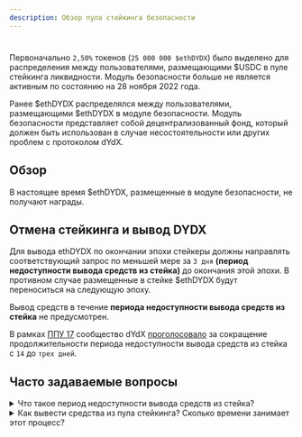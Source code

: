 ```yaml
---
description: Обзор пула стейкинга безопасности
---
```


#

Первоначально `2,50%` токенов (`25 000 000 $ethDYDX`) было выделено для распределения между пользователями, размещающими $USDC в пуле стейкинга ликвидности. Модуль безопасности больше не является активным по состоянию на 28 ноября 2022 года.

Ранее $ethDYDX распределялся между пользователями, размещающими $ethDYDX в модуле безопасности. Модуль безопасности представляет собой децентрализованный фонд, который должен быть использован в случае несостоятельности или других проблем с протоколом dYdX.



## Обзор

В настоящее время $ethDYDX, размещенные в модуле безопасности, не получают награды.



## Отмена стейкинга и вывод DYDX

Для вывода ethDYDX по окончании эпохи стейкеры должны направлять соответствующий запрос по меньшей мере за `3 дня` **(период недоступности вывода средств из стейка)** до окончания этой эпохи. В противном случае размещенные в стейке $ethDYDX будут переноситься на следующую эпоху.

Вывод средств в течение **периода недоступности вывода средств из стейка** не предусмотрен.

В рамках [ППУ 17](https://dydx.community/dashboard/proposal/9) сообщество dYdX [проголосовало](https://dydx.community/dashboard/proposal/7) за сокращение продолжительности периода недоступности вывода средств из стейка с `14` до `трех дней`.

## Часто задаваемые вопросы

<details>

<summary>Что такое период недоступности вывода средств из стейка?</summary>

Период недоступности вывода средств из стейка — это период времени, в течение которого пользователи не могут запрашивать вывод размещенных в стейке $stkDYDX. Функция `requestWithdrawal` не может использоваться в течение этого периода, продолжительность которого изначально установлена на последние `3 дня` эпохи. Новые эпохи начинаются каждые 28 дней. Другими словами, период, когда пользователи могут запросить вывод средств для следующей эпохи, составляет до `3 дня` до окончания определенной эпохи.

</details>

<details>

<summary>Как вывести средства из пула стейкинга? Сколько времени занимает этот процесс?</summary>

Чтобы обеспечить предсказуемость и регулярность доступности средств в пуле, для их вывода используется график эпох. Чтобы вывести свои средства по окончании эпохи, стейкер должен отправить соответствующий запрос минимум за `три дня` до конца этой эпохи. В противном случае размещенные в стейке $ethDYDX будут переноситься на следующую эпоху.

Для вывода средств пользователи вызывают функцию ```requestWithdrawal```, отправляющую соответствующий запрос в следующую эпоху. В текущей эпохе средства пользователей будут оставаться в стейке и не подлежат выводу. Начиная со следующей эпохи средства станут неактивными и доступными для вывода.

Для вывода неактивных средств на конкретный адрес в следующую эпоху пользователи вызывают функцию ```withdrawStake```. Для вывода всех неактивных средств пользователи могут выбрать то количество, которое они желают вывести, или вызвать функцию ```withdrawMaxStake```. Обратите внимание, что при использовании функции ```withdrawMaxStake``` размер комиссии за газ будет выше, чем при запросе максимальной величины с помощью eth\_call и вызове функции ```withdrawStake()```.

Чтобы вывести $ethDYDX из модуля безопасности, сделайте следующее:

* Перейдите по ссылке [**dydx.community/dashboard/pools/safety**](https://dydx.community/dashboard/pools/safety)\*\*\*\*
* Нажмите «**Запросить**» и введите необходимое количество $ethDYDX для вывода из пула.
* Нажмите «**Запросить вывод средств**». Чтобы вывести средства, вам потребуется уплатить комиссию за газ.
* Стейкеры, которые запрашивают вывод $ethDYDX по меньшей мере за `3 дня` до окончания текущей эпохи, могут вывести свои $ethDYDX в начале следующей эпохи.

</details>

